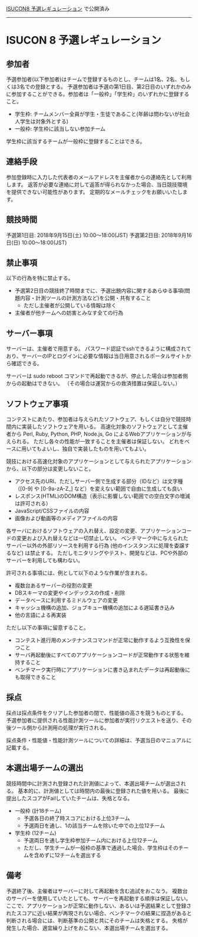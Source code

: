 [ISUCON8 予選レギュレーション](http://isucon.net/archives/52445389.html) で公開済み

---
# ISUCON 8 予選レギュレーション

## 参加者
予選参加者(以下参加者)はチームで登録するものとし、チームは1名、2名、もしくは3名での登録とする。
予選参加者は予選の第1日目、第2日目のいずれかのみに参加することができる。参加者は「一般枠」「学生枠」のいずれかに登録すること。

- 学生枠: チームメンバー全員が学生・生徒であること(年齢は問わないが社会人学生は対象外とする)
- 一般枠: 学生枠に該当しない参加チーム

学生枠に該当するチームが一般枠に登録することはできる。


## 連絡手段

参加登録時に入力した代表者のメールアドレスを主催者からの連絡先として利用します。
返答が必要な連絡に対して返答が得られなかった場合、当日競技環境を提供できない可能性があります。
定期的なメールチェックをお願いいたします。

## 競技時間

予選第1日目: 2018年9月15日(土) 10:00〜18:00(JST)
予選第2日目: 2018年9月16日(日) 10:00〜18:00(JST)


## 禁止事項

以下の行為を特に禁止する。

- 予選第2日目の競技終了時間までに、予選出題内容に関するあらゆる事項(問題内容・計測ツールの計測方法など)を公開・共有すること
    - ただし主催者が公開している情報は除く
- 主催者が他チームへの妨害とみなす全ての行為


## サーバー事項

サーバーは、主催者で用意する。 
パスワード認証でsshできるように構成されており、サーバーのIPとログインに必要な情報は当日用意されるポータルサイトから確認できる。

サーバーは sudo reboot コマンドで再起動できるが、停止した場合は参加者側からの起動はできない。
（その場合は運営からの救済措置は保証しない。）


## ソフトウェア事項

コンテストにあたり、参加者は与えられたソフトウェア、もしくは自分で競技時間内に実装したソフトウェアを用いる。
高速化対象のソフトウェアとして主催者から Perl, Ruby, Python, PHP, Node.js, Go によるWebアプリケーションが与えられる。
ただし各々の性能が一致することを主催者は保証しない。
どれをベースに用いてもよいし、独自で実装したものを用いてもよい。

競技における高速化対象のアプリケーションとして与えられたアプリケーションから、以下の部分は変更しないこと。

- アクセス先のURI、ただしサーバー側で生成する部分（IDなど）は文字種（[0-9] や [0-9a-zA-Z_] など）を変えない範囲で自由に生成しても良い
- レスポンス(HTML)のDOM構造（表示に影響しない範囲での空白文字の増減は許可される）
- JavaScript/CSSファイルの内容
- 画像および動画等のメディアファイルの内容

各サーバにおけるソフトウェアの入れ替え、設定の変更、アプリケーションコードの変更および入れ替えなどは一切禁止しない。
ベンチマーク中に与えられたサーバー以外の外部リソースを利用する行為 (他のインスタンスに処理を委譲するなど) は禁止する。
ただしモニタリングやテスト、開発などは、PCや外部のサーバーを利用しても構わない。

許可される事項には、例として以下のような作業が含まれる。

- 複数台あるサーバーの役割の変更
- DBスキーマの変更やインデックスの作成・削除
- データベースに利用するミドルウェアの変更
- キャッシュ機構の追加、ジョブキュー機構の追加による遅延書き込み
- 他の言語による再実装

ただし以下の事項に留意すること。

- コンテスト進行用のメンテナンスコマンドが正常に動作するよう互換性を保つこと
- サーバ再起動後にすべてのアプリケーションコードが正常動作する状態を維持すること
- ベンチマーク実行時にアプリケーションに書き込まれたデータは再起動後にも取得できること


## 採点

採点は採点条件をクリアした参加者の間で、性能値の高さを競うものとする。
予選参加者に提供される性能計測ツールに参加者が実行リクエストを送り、その後ツール側から計測用の処理が実行される。

採点条件・性能値・性能計測ツールについての詳細は、予選当日のマニュアルに記載する。


## 本選出場チームの選出

競技時間中に計測され登録された計測値によって、本選出場チームが選出される。
基本的に、計測値としては時間内の最後に登録された値を用いる。
最後に提出したスコアがFailしていたチームは、失格となる。

- 一般枠 (計18チーム)
    - 予選各日の終了時スコアにおける上位3チーム
    - 予選両日を通し、1の該当チームを除いた中での上位12チーム
- 学生枠 (12チーム)
    - 予選両日を通し学生枠参加チーム内における上位12チーム
    - ただし、学生チームが一般枠の基準で通過した場合、学生枠はそのチームを含めずに12チームを選出する


## 備考

予選終了後、主催者はサーバーに対して再起動を含む追試をおこなう。
複数台のサーバーを使用していたとしても、サーバーを再起動する順序は保証しない。
ここで、アプリケーションが正常に動作しない、あるいは予選結果として登録されたスコアに近い結果が再現されない場合、ベンチマークの結果に捏造があると判断される場合には、判断基準の公開と共にそのチームは失格とする。
失格が発生した場合、適宜繰り上げをおこない、本選出場チームを選出する。
